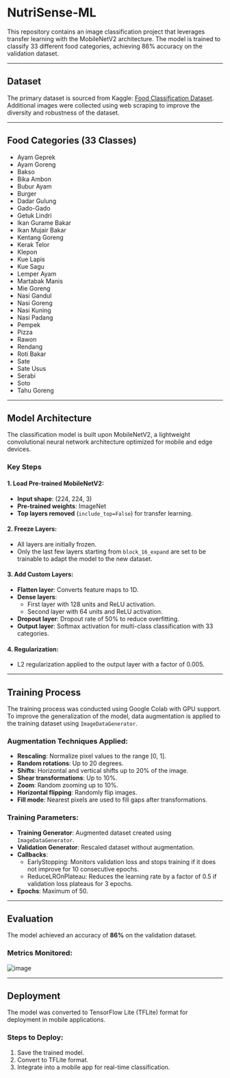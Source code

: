 # NutriSense-ML

This repository contains an image classification project that leverages transfer learning with the MobileNetV2 architecture. The model is trained to classify 33 different food categories, achieving 86% accuracy on the validation dataset.

---

## Dataset

The primary dataset is sourced from Kaggle: [Food Classification Dataset](https://www.kaggle.com/datasets/rizkyyk/dataset-food-classification). Additional images were collected using web scraping to improve the diversity and robustness of the dataset.

---

## Food Categories (33 Classes)

- Ayam Geprek  
- Ayam Goreng  
- Bakso  
- Bika Ambon  
- Bubur Ayam  
- Burger  
- Dadar Gulung  
- Gado-Gado  
- Getuk Lindri  
- Ikan Gurame Bakar  
- Ikan Mujair Bakar  
- Kentang Goreng  
- Kerak Telor  
- Klepon  
- Kue Lapis  
- Kue Sagu  
- Lemper Ayam  
- Martabak Manis  
- Mie Goreng  
- Nasi Gandul  
- Nasi Goreng  
- Nasi Kuning  
- Nasi Padang  
- Pempek  
- Pizza  
- Rawon  
- Rendang  
- Roti Bakar  
- Sate  
- Sate Usus  
- Serabi  
- Soto  
- Tahu Goreng  

---

## Model Architecture

The classification model is built upon MobileNetV2, a lightweight convolutional neural network architecture optimized for mobile and edge devices.

### Key Steps

#### 1. Load Pre-trained MobileNetV2:
- **Input shape**: (224, 224, 3)
- **Pre-trained weights**: ImageNet
- **Top layers removed** (`include_top=False`) for transfer learning.

#### 2. Freeze Layers:
- All layers are initially frozen.
- Only the last few layers starting from `block_16_expand` are set to be trainable to adapt the model to the new dataset.

#### 3. Add Custom Layers:
- **Flatten layer**: Converts feature maps to 1D.
- **Dense layers**:
  - First layer with 128 units and ReLU activation.
  - Second layer with 64 units and ReLU activation.
- **Dropout layer**: Dropout rate of 50% to reduce overfitting.
- **Output layer**: Softmax activation for multi-class classification with 33 categories.

#### 4. Regularization:
- L2 regularization applied to the output layer with a factor of 0.005.

---

## Training Process

The training process was conducted using Google Colab with GPU support. To improve the generalization of the model, data augmentation is applied to the training dataset using `ImageDataGenerator`.

### Augmentation Techniques Applied:
- **Rescaling**: Normalize pixel values to the range [0, 1].
- **Random rotations**: Up to 20 degrees.
- **Shifts**: Horizontal and vertical shifts up to 20% of the image.
- **Shear transformations**: Up to 10%.
- **Zoom**: Random zooming up to 10%.
- **Horizontal flipping**: Randomly flip images.
- **Fill mode**: Nearest pixels are used to fill gaps after transformations.

### Training Parameters:
- **Training Generator**: Augmented dataset created using `ImageDataGenerator`.
- **Validation Generator**: Rescaled dataset without augmentation.
- **Callbacks**:
  - EarlyStopping: Monitors validation loss and stops training if it does not improve for 10 consecutive epochs.
  - ReduceLROnPlateau: Reduces the learning rate by a factor of 0.5 if validation loss plateaus for 3 epochs.
- **Epochs**: Maximum of 50.

---

## Evaluation

The model achieved an accuracy of **86%** on the validation dataset.

### Metrics Monitored:
![image](https://github.com/user-attachments/assets/08901f71-6a28-4554-92dd-12332b0d462e)

---

## Deployment

The model was converted to TensorFlow Lite (TFLite) format for deployment in mobile applications.

### Steps to Deploy:
1. Save the trained model.
2. Convert to TFLite format.
3. Integrate into a mobile app for real-time classification.
